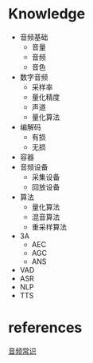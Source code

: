 # Knowledge

- 音频基础
    - 音量
    - 音频
    - 音色
- 数字音频
    - 采样率
    - 量化精度
    - 声道
    - 量化算法
- 编解码
    - 有损
    - 无损
- 容器
- 音频设备
    - 采集设备
    - 回放设备
- 算法
    - 量化算法
    - 混音算法
    - 重采样算法
- 3A
    - AEC
    - AGC
    - ANS
- VAD
- ASR
- NLP
- TTS

# references

[音频常识](https://www.cnblogs.com/douzujun/p/10660404.html#_label0)
